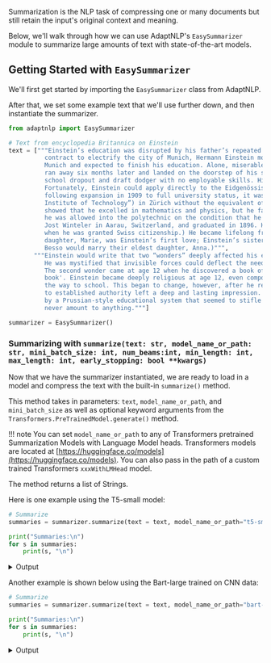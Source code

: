 Summarization is the NLP task of compressing one or many documents but still retain the input's original context and 
meaning.

Below, we'll walk through how we can use AdaptNLP's `EasySummarizer` module to summarize large amounts of text with
state-of-the-art models.


## Getting Started with `EasySummarizer`

We'll first get started by importing the `EasySummarizer` class from AdaptNLP.

After that, we set some example text that we'll use further down, and then instantiate the summarizer.

```python
from adaptnlp import EasySummarizer

# Text from encyclopedia Britannica on Einstein
text = ["""Einstein’s education was disrupted by his father’s repeated failures at business. In 1894, after his company failed to get an important 
          contract to electrify the city of Munich, Hermann Einstein moved to Milan to work with a relative. Einstein was left at a boardinghouse in 
          Munich and expected to finish his education. Alone, miserable, and repelled by the looming prospect of military duty when he turned 16, Einstein 
          ran away six months later and landed on the doorstep of his surprised parents. His parents realized the enormous problems that he faced as a 
          school dropout and draft dodger with no employable skills. His prospects did not look promising.
          Fortunately, Einstein could apply directly to the Eidgenössische Polytechnische Schule (“Swiss Federal Polytechnic School”; in 1911, 
          following expansion in 1909 to full university status, it was renamed the Eidgenössische Technische Hochschule, or “Swiss Federal 
          Institute of Technology”) in Zürich without the equivalent of a high school diploma if he passed its stiff entrance examinations. His marks 
          showed that he excelled in mathematics and physics, but he failed at French, chemistry, and biology. Because of his exceptional math scores, 
          he was allowed into the polytechnic on the condition that he first finish his formal schooling. He went to a special high school run by 
          Jost Winteler in Aarau, Switzerland, and graduated in 1896. He also renounced his German citizenship at that time. (He was stateless until 1901, 
          when he was granted Swiss citizenship.) He became lifelong friends with the Winteler family, with whom he had been boarding. (Winteler’s 
          daughter, Marie, was Einstein’s first love; Einstein’s sister, Maja, would eventually marry Winteler’s son Paul; and his close friend Michele 
          Besso would marry their eldest daughter, Anna.)""",
       """Einstein would write that two “wonders” deeply affected his early years. The first was his encounter with a compass at age five. 
          He was mystified that invisible forces could deflect the needle. This would lead to a lifelong fascination with invisible forces. 
          The second wonder came at age 12 when he discovered a book of geometry, which he devoured, calling it his 'sacred little geometry 
          book'. Einstein became deeply religious at age 12, even composing several songs in praise of God and chanting religious songs on 
          the way to school. This began to change, however, after he read science books that contradicted his religious beliefs. This challenge 
          to established authority left a deep and lasting impression. At the Luitpold Gymnasium, Einstein often felt out of place and victimized 
          by a Prussian-style educational system that seemed to stifle originality and creativity. One teacher even told him that he would 
          never amount to anything."""]

summarizer = EasySummarizer()
```

### Summarizing with `summarize(text: str, model_name_or_path: str, mini_batch_size: int, num_beams:int, min_length: int, max_length: int, early_stopping: bool **kwargs)`

Now that we have the summarizer instantiated, we are ready to load in a model and compress the text 
with the built-in `summarize()` method.  

This method takes in parameters: `text`, `model_name_or_path`, and `mini_batch_size` as well as optional keyword arguments
from the `Transformers.PreTrainedModel.generate()` method.

!!! note 
    You can set `model_name_or_path` to any of Transformers pretrained Summarization Models with Language Model heads.
    Transformers models are located at [https://huggingface.co/models](https://huggingface.co/models).  You can also pass in
    the path of a custom trained Transformers `xxxWithLMHead` model.
 
The method returns a list of Strings.

Here is one example using the T5-small model:

```python
# Summarize
summaries = summarizer.summarize(text = text, model_name_or_path="t5-small", mini_batch_size=1, num_beams = 4, min_length=0, max_length=100, early_stopping=True)

print("Summaries:\n")
for s in summaries:
    print(s, "\n")
```
<details class = "summary">
<summary>Output</summary>
```
Einstein was left at a boardinghouse in Munich and expected to finish his education . in 1894, after his company failed to get an important contract to electrify the city of Munich, Hermann Einstein moved to Milan to work with a relative . his parents realized the enormous problems he faced as a school dropout and draft dodger with no employable skills . 
Einstein was mystified invisible forces could deflect the needle . the second wonder came at age 12 when he discovered a book of geometry . Einstein became deeply religious at age 12 . 
```
</details>

Another example is shown below using the Bart-large trained on CNN data:

```python
# Summarize
summaries = summarizer.summarize(text = text, model_name_or_path="bart-large-cnn", mini_batch_size=1, num_beams = 2, min_length=40, max_length=300, early_stopping=True)

print("Summaries:\n")
for s in summaries:
    print(s, "\n")
```
<details class = "summary">
<summary>Output</summary>
```
Einstein's education was disrupted by his father's repeated failures at business. He ran away at 16 to escape the prospect of military duty. He went to a special high school run by Jost Winteler in Aarau, Switzerland. 

Einstein would write that two ‘wonders’ deeply affected his early years. The first was his encounter with a compass at age five. The second wonder came at age 12 when he discovered a book of geometry. 
```
</details>

Below are some examples of Hugging Face's Pre-Trained Summarization models that you can use (These do
not include models hosted in Hugging Face's model repo):

| Model |  ID  |
| ----- | ---- |
| T5    |   't5-small'   |
|       |   't5-base'    |
|       |   't5-large'   | 
|       |   't5-3B'      |
|       |   't5-11B'     |
| Bart  |   'bart-large-cnn' |

